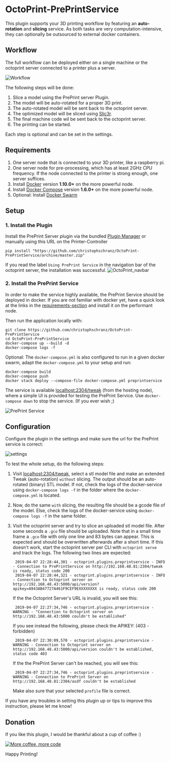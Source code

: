 # OctoPrint-PrePrintService

This plugin supports your 3D printing workflow by featuring an **auto-rotation** and **slicing** service.
As both tasks are very computation-intensive, they can optionally be outsourced to 
external docker containers.

## Workflow

The full workflow can be deployed either on a single machine or the octoprint server connected
to a printer plus a server.

![Workflow](/extras/workflow.png)

The following steps will be done:

1. Slice a model using the PrePrint server Plugin.
2. The model will be auto-rotated for a proper 3D print.
3. The auto-rotated model will be sent back to the octoprint server.
4. The optimized model will be sliced using [Slic3r](https://slic3r.org/).
5. The final machine code wil be sent back to the octoprint server.
6. The printing can be started.

Each step is optional and can be set in the settings.

## Requirements

1. One server node that is connected to your 3D printer, like a raspberry pi.
1. One server node for pre-processing, which has at least 2GHz CPU frequency. If the node connected
   to the printer is strong enough, one server suffices.
1. Install [Docker](https://www.docker.com/community-edition#/download) version **1.10.0+**
   on the more powerful node.
2. Install [Docker Compose](https://docs.docker.com/compose/install/) version **1.6.0+**
   on the more powerful node.
3. Optional: Install [Docker Swarm](https://www.youtube.com/watch?v=x843GyFRIIY)


## Setup

### 1. Install the Plugin

Install the PrePrint Server plugin via the bundled [Plugin Manager](http://docs.octoprint.org/en/master/bundledplugins/pluginmanager.html)
or manually using this URL on the Printer-Controller

    pip install "https://github.com/christophschranz/OctoPrint-PrePrintService/archive/master.zip"
    
If you read the label `Using PrePrint Service` in the navigation bar of the octoprint server, 
the installation was successful.
![OctoPrint_navbar](/extras/OctoPrint_navbar.png)


### 2. Install the PrePrint Service

In order to make the service highly available, the PrePrint Service should be deployed
 in docker. If you are
not familiar with docker yet, have a quick look at the links in the 
[requirements-section](#requirements) and install it on the performant node.

Then run the application locally with:

    git clone https://github.com/christophschranz/OctoPrint-PrePrintService
    cd OctoPrint-PrePrintService
    docker-compose up --build -d
    docker-compose logs -f
     
Optional: The `docker-compose.yml` is also configured to run in a given docker swarm,
 adapt the `docker-compose.yml` to your setup and run:

    docker-compose build
    docker-compose push
    docker stack deploy --compose-file docker-compose.yml preprintservice


The service is available [localhost:2304/tweak](http://localhost:2304/tweak) 
(from the hosting node), 
where a simple UI is provided for testing the PrePrint Service.
Use `docker-compose down` to stop the service. (If you ever wish ;)

![PrePrint Service](/extras/PrePrintService.png)


## Configuration

Configure the plugin in the settings and make sure the url for the PrePrint service is 
correct:

![settings](/extras/settings2.png)

To test the whole setup, do the following steps:

1. Visit [localhost:2304/tweak](http://localhost:2304/tweak), select a stl model file
   and make an extended Tweak (auto-rotation) `without` slicing. The output should be
   an auto-rotated (binary) STL model. If not, check the logs of the docker-service
   using `docker-compose logs -f` in the folder where the `docker-compose.yml` is located.

2. Now, do the same `with` slicing, the resulting file should be a gcode file of the model.
   Else, check the logs of the docker-service using `docker-compose logs -f` in the 
   same folder.

3. Visit the octoprint server and try to slice an uploaded stl model file. After
   some seconds a `.gco` file should be uploaded. Note that in a small time frame a
   `.gco` file with only one line and 83 bytes can appear. This is expected and should be overwritten
   afterwards after a short time.
   If this doesn't work, start the octoprint server per CLI with `octoprint serve`
   and track the logs. The following two lines are expected:
   
        2019-04-07 22:28:44,301 - octoprint.plugins.preprintservice - INFO - Connection to PrePrintService on http://192.168.48.81:2304/tweak is ready, status code 200
        2019-04-07 22:28:44,321 - octoprint.plugins.preprintservice - INFO - Connection to Octoprint server on http://192.168.48.43:5000/api/version?apikey=A943AB47727A461F9CEF9EXXXXXXXX is ready, status code 200

   If the the Octoprint Server's URL is invalid, you will see this:
   
        2019-04-07 22:27:34,746 - octoprint.plugins.preprintservice - WARNING - "Connection to Octoprint server on http://192.168.48.43:5000 couldn't be established"

   If you see instead the following, please check the APIKEY: (403 - forbidden)
        
        2019-04-07 22:30:09,570 - octoprint.plugins.preprintservice - WARNING - Connection to Octoprint server on http://192.168.48.43:5000/api/version couldn't be established, status code 403

   If the the PrePrint Server can't be reached, you will see this:
   
        2019-04-07 22:27:34,746 - octoprint.plugins.preprintservice - WARNING - Connection to PrePrint Server on http://192.168.48.81:2304/asdf couldn't be established

   Make also sure that your selected `profile` file is correct.
   
If you have any troubles in setting this plugin up or tips to improve this instruction,
 please let me know!

## Donation

If you like this plugin, I would be thankful about a cup of coffee :) 

[![More coffee, more code](https://img.shields.io/badge/Donate-PayPal-green.svg)](https://www.paypal.com/cgi-bin/webscr?cmd=_s-xclick&hosted_button_id=RG7UBJMUNLMHN&source=url)

Happy Printing!
